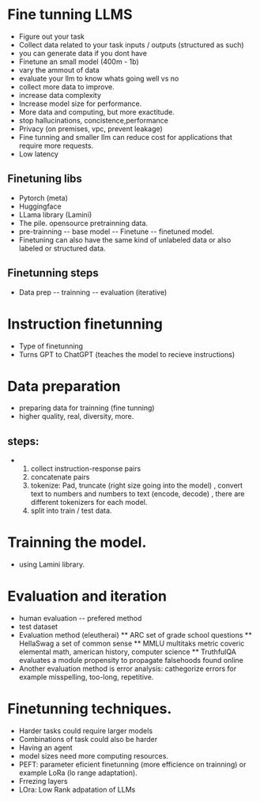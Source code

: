 # Fine tunning LLMS
*  Figure out your task
*  Collect data related to your task inputs / outputs (structured as such)
*  you can generate data if you dont have
*  Finetune an small model (400m - 1b)
*  vary the ammout of data
*  evaluate your llm to know whats going well vs no
*  collect more data to improve.
*  increase data complexity
*  Increase model size for performance. 
*  More data and computing, but more exactitude.
*  stop hallucinations, concistence,performance
*  Privacy (on premises, vpc, prevent leakage)
*  Fine tunning and smaller llm can reduce cost for applications that require more requests.
*  Low latency

## Finetuning libs
* Pytorch (meta)
* Huggingface
* LLama library (Lamini)
* The pile. opensource pretrainning data.
* pre-trainning -- base model -- Finetune -- finetuned model.
* Finetuning can also have the same kind of unlabeled data  or also labeled or structured data.
## Finetunning steps
* Data prep -- trainning -- evaluation (iterative)

# Instruction finetunning
* Type of finetunning
* Turns GPT to ChatGPT (teaches the model to recieve instructions)

# Data preparation
* preparing data for trainning (fine tunning)
* higher quality, real, diversity, more.
## steps:
* 1. collect instruction-response pairs
  2. concatenate pairs
  3. tokenize: Pad, truncate (right size going into the model) , convert text to numbers and numbers to text (encode, decode) , there are different tokenizers for each model. 
  4. split into train / test data.
 
# Trainning the model. 
* using Lamini library.

# Evaluation and iteration 
* human evaluation -- prefered method
* test dataset
* Evaluation method (eleutherai)
  ** ARC set of grade school questions
  ** HellaSwag a set of common sense
  ** MMLU multitaks metric coveric elemental math, american history, computer science
  ** TruthfulQA evaluates a module propensity to propagate falsehoods found online
* Another evaluation method is error analysis: cathegorize errors for example misspelling, too-long, repetitive.
# Finetunning techniques. 
* Harder tasks could require larger models
* Combinations of task could also be harder
* Having an agent
* model sizes need more computing resources.
* PEFT: parameter eficient finetunning (more efficience on trainning) or example LoRa (lo range adaptation).
* Frrezing layers
* LOra: Low Rank adpatation of LLMs
  


   


  

